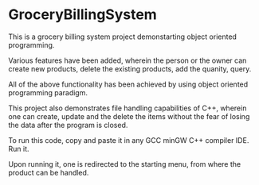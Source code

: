 # GroceryBillingSystem

This is a grocery billing system project demonstarting object oriented programming.

Various features have been added, wherein the person or the owner can create new products, delete the existing products, add the quanity, query.

All of the above functionality has been achieved by using object oriented programming paradigm.

This project also demonstrates file handling capabilities of C++, wherein one can create, update and the delete the items without the fear of losing the data after the program is closed.

To run this code, copy and paste it in any GCC minGW C++ compiler IDE. Run it.

Upon running it, one is redirected to the starting menu, from where the product can be handled.
